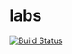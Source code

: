 # labs

[![Build Status](https://travis-ci.org/ovsienkonikita/labs.svg?branch=master)](https://travis-ci.org/ovsienkonikita/labs)
